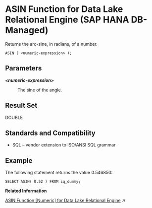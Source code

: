 <!-- loioa56e5e54ba234675b4a5c30b13e933e9 -->

# ASIN Function for Data Lake Relational Engine \(SAP HANA DB-Managed\)

Returns the arc-sine, in radians, of a number.



```
ASIN ( <numeric-expression> );
```



<a name="loioa56e5e54ba234675b4a5c30b13e933e9__section_mn3_hjk_srb"/>

## Parameters


<dl>
<dt><b>

*<numeric-expression\>*

</b></dt>
<dd>

The sine of the angle.



</dd>
</dl>



<a name="loioa56e5e54ba234675b4a5c30b13e933e9__section_ovt_hjk_srb"/>

## Result Set

DOUBLE



<a name="loioa56e5e54ba234675b4a5c30b13e933e9__section_r2h_3jk_srb"/>

## Standards and Compatibility

-   SQL – vendor extension to ISO/ANSI SQL grammar



<a name="loioa56e5e54ba234675b4a5c30b13e933e9__section_lfc_jjk_srb"/>

## Example

The following statement returns the value 0.546850:

```
SELECT ASIN( 0.52 ) FROM iq_dummy;
```

**Related Information**  


[ASIN Function \[Numeric\] for Data Lake Relational Engine](https://help.sap.com/viewer/19b3964099384f178ad08f2d348232a9/2024_1_QRC/en-US/a534668f84f2101599958685dfc4673b.html "Returns the arc-sine, in radians, of a number.") :arrow_upper_right:

